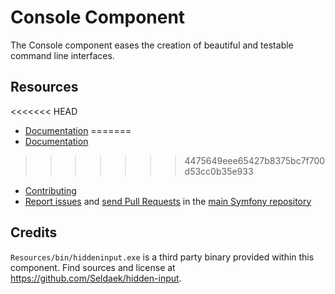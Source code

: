 Console Component
=================

The Console component eases the creation of beautiful and testable command line
interfaces.

Resources
---------

<<<<<<< HEAD
  * [Documentation](https://symfony.com/doc/current/components/console.html)
=======
  * [Documentation](https://symfony.com/doc/current/components/console/index.html)
>>>>>>> 4475649eee65427b8375bc7f700d53cc0b35e933
  * [Contributing](https://symfony.com/doc/current/contributing/index.html)
  * [Report issues](https://github.com/symfony/symfony/issues) and
    [send Pull Requests](https://github.com/symfony/symfony/pulls)
    in the [main Symfony repository](https://github.com/symfony/symfony)

Credits
-------

`Resources/bin/hiddeninput.exe` is a third party binary provided within this
component. Find sources and license at https://github.com/Seldaek/hidden-input.
